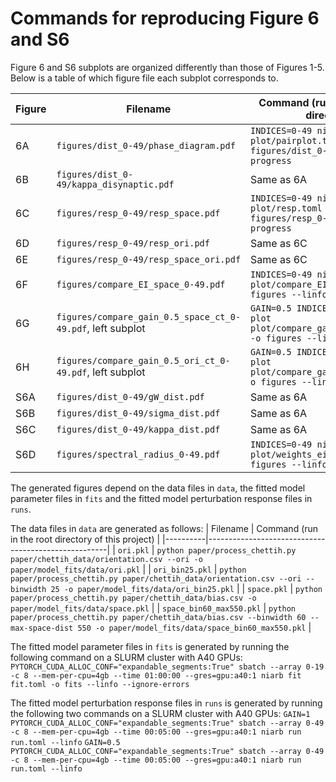 # Commands for reproducing Figure 6 and S6
Figure 6 and S6 subplots are organized differently than those of Figures 1-5. Below is a table of which figure file each subplot corresponds to.

| Figure | Filename | Command (run in the current directory) |
|--------|----------| -------------------------------------- |
| 6A | `figures/dist_0-49/phase_diagram.pdf` | `INDICES=0-49 niarb plot plot/pairplot.toml -o figures/dist_0-49 --linfo --progress` |
| 6B | `figures/dist_0-49/kappa_disynaptic.pdf` | Same as 6A |
| 6C | `figures/resp_0-49/resp_space.pdf` | `INDICES=0-49 niarb plot plot/resp.toml -o figures/resp_0-49 --linfo --progress` |
| 6D | `figures/resp_0-49/resp_ori.pdf` | Same as 6C |
| 6E | `figures/resp_0-49/resp_space_ori.pdf` | Same as 6C |
| 6F | `figures/compare_EI_space_0-49.pdf` | `INDICES=0-49 niarb plot plot/compare_EI_space.toml -o figures --linfo --progress` |
| 6G | `figures/compare_gain_0.5_space_ct_0-49.pdf`, left subplot | `GAIN=0.5 INDICES=0-49 niarb plot plot/compare_gain_space_ct.toml -o figures --linfo --progress` |
| 6H | `figures/compare_gain_0.5_ori_ct_0-49.pdf`, left subplot | `GAIN=0.5 INDICES=0-49 niarb plot plot/compare_gain_ori_ct.toml -o figures --linfo --progress` |
| S6A | `figures/dist_0-49/gW_dist.pdf` | Same as 6A |
| S6B | `figures/dist_0-49/sigma_dist.pdf` | Same as 6A |
| S6C | `figures/dist_0-49/kappa_dist.pdf` | Same as 6A |
| S6D | `figures/spectral_radius_0-49.pdf` | `INDICES=0-49 niarb plot plot/weights_eigvals.toml -o figures --linfo --progress` |

The generated figures depend on the data files in `data`, the fitted model parameter files in `fits` and the fitted model perturbation response files in `runs`.

The data files in `data` are generated as follows:
| Filename | Command (run in the root directory of this project) |
|----------|-----------------------------------------------------|
| `ori.pkl` | `python paper/process_chettih.py paper/chettih_data/orientation.csv --ori -o paper/model_fits/data/ori.pkl` |
| `ori_bin25.pkl` | `python paper/process_chettih.py paper/chettih_data/orientation.csv --ori --binwidth 25 -o paper/model_fits/data/ori_bin25.pkl` |
| `space.pkl` | `python paper/process_chettih.py paper/chettih_data/bias.csv -o paper/model_fits/data/space.pkl` |
| `space_bin60_max550.pkl` | `python paper/process_chettih.py paper/chettih_data/bias.csv --binwidth 60 --max-space-dist 550 -o paper/model_fits/data/space_bin60_max550.pkl` |

The fitted model parameter files in `fits` is generated by running the following command on a SLURM cluster with A40 GPUs:
`PYTORCH_CUDA_ALLOC_CONF="expandable_segments:True" sbatch --array 0-19 -c 8 --mem-per-cpu=4gb --time 01:00:00 --gres=gpu:a40:1 niarb fit fit.toml -o fits --linfo --ignore-errors`

The fitted model perturbation response files in `runs` is generated by running the following two commands on a SLURM cluster with A40 GPUs:
`GAIN=1 PYTORCH_CUDA_ALLOC_CONF="expandable_segments:True" sbatch --array 0-49 -c 8 --mem-per-cpu=4gb --time 00:05:00 --gres=gpu:a40:1 niarb run run.toml --linfo`
`GAIN=0.5 PYTORCH_CUDA_ALLOC_CONF="expandable_segments:True" sbatch --array 0-49 -c 8 --mem-per-cpu=4gb --time 00:05:00 --gres=gpu:a40:1 niarb run run.toml --linfo`

